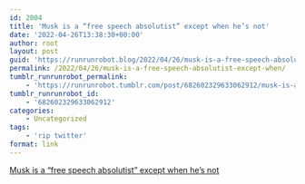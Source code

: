 ```yaml
---
id: 2004
title: 'Musk is a “free speech absolutist” except when he’s not'
date: '2022-04-26T13:38:30+00:00'
author: root
layout: post
guid: 'https://runrunrobot.blog/2022/04/26/musk-is-a-free-speech-absolutist-except-when/'
permalink: /2022/04/26/musk-is-a-free-speech-absolutist-except-when/
tumblr_runrunrobot_permalink:
    - 'https://runrunrobot.tumblr.com/post/682602329633062912/musk-is-a-free-speech-absolutist-except-when'
tumblr_runrunrobot_id:
    - '682602329633062912'
categories:
    - Uncategorized
tags:
    - 'rip twitter'
format: link
---
```


[Musk is a “free speech absolutist” except when he’s not](https://popular.info/p/musk-is-a-free-speech-absolutist)